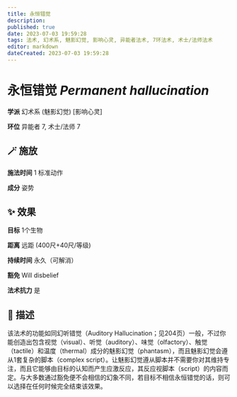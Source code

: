 ```yaml
---
title: 永恒错觉
description: 
published: true
date: 2023-07-03 19:59:28
tags: 法术, 幻术系, 魅影幻觉, 影响心灵, 异能者法术, 7环法术, 术士/法师法术
editor: markdown
dateCreated: 2023-07-03 19:59:28
---
```


# **永恒错觉** *Permanent hallucination*

**学派** 幻术系 (魅影幻觉) \[影响心灵\] 

**环位** 异能者 7, 术士/法师 7

## 🪄 施放

**施法时间** 1 标准动作

**成分** 姿势

## ✨ 效果 

**目标** 1个生物 

**距离** 远距 (400尺+40尺/等级)  

**持续时间** 永久（可解消） 

**豁免** Will disbelief

**法术抗力** 是

## 📖 描述

该法术的功能如同幻听错觉（Auditory Hallucination；见204页）一般，不过你能创造出包含视觉（visual）、听觉（auditory）、味觉（olfactory）、触觉（tactile）和温度（thermal）成分的魅影幻觉（phantasm），而且魅影幻觉会遵从1套复杂的脚本（complex script）。让魅影幻觉遵从脚本并不需要你对其维持专注，而且它能够由目标的认知而产生应激反应，其反应视脚本（script）的内容而定。与大多数通过豁免便不会相信的幻象不同，若目标不相信永恒错觉的话，则可以选择在任何时候完全结束该效果。
    